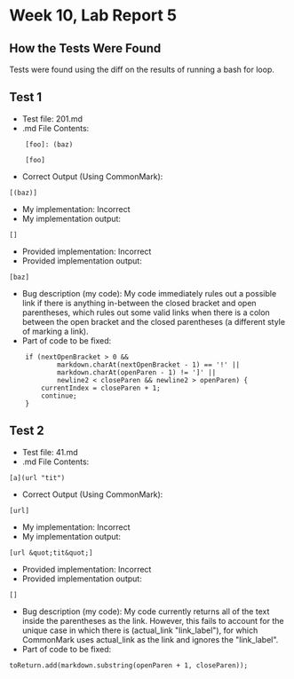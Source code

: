# Week 10, Lab Report 5

## How the Tests Were Found
Tests were found using the diff on the results 
of running a bash for loop.<br>

## Test 1
* Test file: 201.md
* .md File Contents:<br>
```
    [foo]: (baz)

    [foo]
```
* Correct Output (Using CommonMark):<br>
```
[(baz)]
```
* My implementation: Incorrect
* My implementation output:
```
[]
```
* Provided implementation: Incorrect
* Provided implementation output:
```
[baz]
```
* Bug description (my code): My code immediately rules out a possible link if there is anything in-between the closed bracket and open parentheses, which rules out some valid links when there is a colon between the open bracket and the closed parentheses (a different style of marking a link).
* Part of code to be fixed:
```
    if (nextOpenBracket > 0 && 
            markdown.charAt(nextOpenBracket - 1) == '!' ||
            markdown.charAt(openParen - 1) != ']' || 
            newline2 < closeParen && newline2 > openParen) {
        currentIndex = closeParen + 1;
        continue;
    }
```

## Test 2
* Test file: 41.md
* .md File Contents:<br>
```
[a](url "tit")
```
* Correct Output (Using CommonMark):<br>
```
[url]
```
* My implementation: Incorrect
* My implementation output:
```
[url &quot;tit&quot;]
```
* Provided implementation: Incorrect
* Provided implementation output:
```
[]
```
* Bug description (my code): My code currently returns all of the text inside the parentheses as the link. However, this fails to account for the unique case in which there is (actual_link "link_label"), for which CommonMark uses actual_link as the link and ignores the "link_label".
* Part of code to be fixed:
```
toReturn.add(markdown.substring(openParen + 1, closeParen));
```

